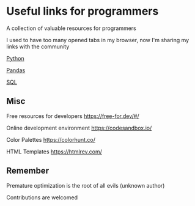 # Useful links for programmers

A collection of valuable resources for programmers

I used to have too many opened tabs in my browser, now I'm sharing my links with the community

[Python](Python/README.md)

  [Pandas](Python/Pandas/README.md)

[SQL](SQL/README.md)


## Misc

Free resources for developers https://free-for.dev/#/

Online development environment https://codesandbox.io/

Color Palettes https://colorhunt.co/

HTML Templates https://htmlrev.com/





## Remember

Premature optimization is the root of all evils (unknown author)




Contributions are welcomed

